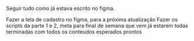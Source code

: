 Seguir tudo como já estava escrito no figma.

Fazer a tela de cadastro no figma, para a próxima atualização
Fazer os scripts da parte 1 e 2, meta para final de semana que vem já estarem todas terminadas
com todos os conteudos esperados prontos